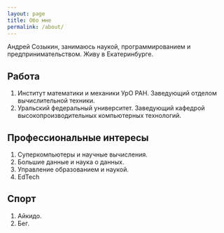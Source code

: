 ```yaml
---
layout: page
title: Обо мне
permalink: /about/
---
```


Андрей Созыкин, занимаюсь наукой, программированием и предпринимательством. Живу в Екатеринбурге.

## Работа

1. Институт математики и механики УрО РАН. Заведующий отделом вычислительной техники.
2. Уральский федеральный университет. Заведующий кафедрой высокопроизводительных компьютерных технологий.

## Профессиональные интересы

1. Суперкомпьютеры и научные вычисления.
2. Большие данные и наука о данных.
3. Управление образованием и наукой.
4. EdTech

## Спорт

1. Айкидо.
2. Бег.
